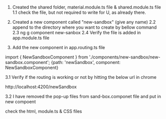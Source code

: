 
1. Created the shared folder, material.module.ts file & shared.module.ts file
1.1 check the file, but not required to write for U, as already there.

2. Created a new component called "new-sandbox" (give any name)
2.2 append to the directory where you want to create by bellow command
2.3 ng g component new-sanbox
2.4 Verify the file is added in app.module.ts file

3. Add the new component in app.routing.ts file 

import { NewSandboxComponent } from './components/new-sandbox/new-sandbox.component';
{path: 'newSandbox', component: NewSandboxComponent}

3.1 Verify if the routing is working or not by hitting the below url in chrome

http://localhost:4200/newSandbox

3.2 I have removed the pop-up files from sand-box.componet file and put in new compoent

check the html, module.ts & CSS files



 
	